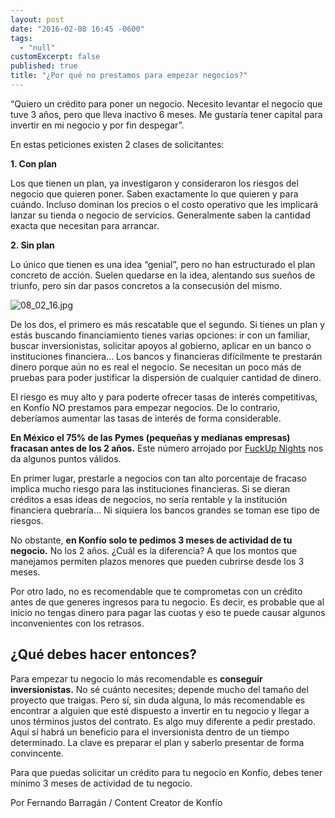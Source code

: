 ```yaml
---
layout: post
date: "2016-02-08 16:45 -0600"
tags: 
  - "null"
customExcerpt: false
published: true
title: "¿Por qué no prestamos para empezar negocios?"
---
```




“Quiero un crédito para poner un negocio. Necesito levantar el negocio que tuve 3 años, pero que lleva inactivo 6 meses. Me gustaría tener capital para invertir en mi negocio y por fin despegar”.

En estas peticiones existen 2 clases de solicitantes: 

**1. Con plan**

Los que tienen un plan, ya investigaron y consideraron los riesgos del negocio que quieren poner. Saben exactamente lo que quieren y para cuándo. Incluso dominan los precios o el costo operativo que les implicará lanzar su tienda o negocio de servicios. Generalmente saben la cantidad exacta que necesitan para arrancar.

**2. Sin plan**

Lo único que tienen es una idea “genial”, pero no han estructurado el plan concreto de acción. Suelen quedarse en la idea, alentando sus sueños de triunfo, pero sin dar pasos concretos a la consecusión del mismo.

![08_02_16.jpg]({{site.baseurl}}/img/08_02_16.jpg)

De los dos, el primero es más rescatable que el segundo. Si tienes un plan y estás buscando financiamiento tienes varias opciones: ir con un familiar, buscar inversionistas, solicitar apoyos al gobierno, aplicar en un banco o instituciones financiera... Los bancos y financieras difícilmente te prestarán dinero porque aún no es real el negocio. Se necesitan un poco más de pruebas para poder justificar la dispersión de cualquier cantidad de dinero. 

El riesgo es muy alto y para poderte ofrecer tasas de interés competitivas, en Konfío NO prestamos para empezar negocios. De lo contrario, deberíamos aumentar las tasas de interés de forma considerable. 

**En México el 75% de las Pymes (pequeñas y medianas empresas) fracasan antes de los 2 años.** Este número arrojado por [FuckUp Nights](http://fuckupnights.com/) nos da algunos puntos válidos. 

En primer lugar, prestarle a negocios con tan alto porcentaje de fracaso implica mucho riesgo para las instituciones financieras. Si se dieran créditos a esas ideas de negocios, no sería rentable y la institución financiera quebraría... Ni siquiera los bancos grandes se toman ese tipo de riesgos.

No obstante, **en Konfío solo te pedimos 3 meses de actividad de tu negocio.** No los 2 años. ¿Cuál es la diferencia? A que los montos que manejamos permiten plazos menores que pueden cubrirse desde los 3 meses. 

Por otro lado, no es recomendable que te comprometas con un crédito antes de que generes ingresos para tu negocio. Es decir, es probable que al inicio no tengas dinero para pagar las cuotas y eso te puede causar algunos inconvenientes con los retrasos. 

## ¿Qué debes hacer entonces?

Para empezar tu negocio lo más recomendable es **conseguir inversionistas.** No sé cuánto necesites; depende mucho del tamaño del proyecto que traigas. Pero sí, sin duda alguna, lo más recomendable es encontrar a alguien que esté dispuesto a invertir en tu negocio y llegar a unos términos justos del contrato. Es algo muy diferente a pedir prestado. Aquí sí habrá un beneficio para el inversionista dentro de un tiempo determinado. La clave es preparar el plan y saberlo presentar de forma convincente.

Para que puedas solicitar un crédito para tu negocio en Konfío, debes tener mínimo 3 meses de actividad de tu negocio. 

Por Fernando Barragán / Content Creator de Konfío
